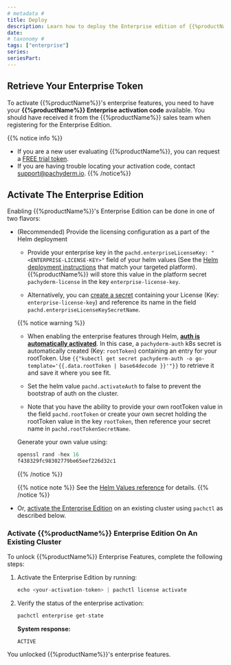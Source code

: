```yaml
---
# metadata # 
title: Deploy
description: Learn how to deploy the Enterprise edition of {{%productName%}}.
date: 
# taxonomy #
tags: ["enterprise"]
series:
seriesPart:
---
```


## Retrieve Your Enterprise Token

To activate {{%productName%}}'s enterprise features, 
you need to have your **{{%productName%}} Enterprise activation code** available. 
You should have received it from the {{%productName%}} sales team when
registering for the Enterprise Edition.

{{% notice info %}}
- If you are a new user evaluating {{%productName%}},
you can request a [FREE trial token](https://www.pachyderm.com/trial/).
- If you are having trouble locating your activation code, contact [support@pachyderm.io](mailto:support@pachyderm.io).
{{% /notice%}}

## Activate The Enterprise Edition

Enabling {{%productName%}}'s Enterprise Edition can be done in one of two flavors:

- (Recommended) Provide the licensing configuration as a part of the Helm deployment

    - Provide your enterprise key in the `pachd.enterpriseLicenseKey: "<ENTERPRISE-LICENSE-KEY>"` field of your helm values (See the [Helm deployment instructions](../../deploy-manage/deploy/helm-install/) that match your targeted platform). {{%productName%}} will store this value in the platform secret `pachyderm-license` in the key `enterprise-license-key`.
    
    - Alternatively, you can [create a secret](../../how-tos/advanced-data-operations/secrets/#create-and-manage-secrets-in-pachyderm) containing your License (Key: `enterprise-license-key`) and reference its name in the field `pachd.enterpriseLicenseKeySecretName`.

  {{% notice warning %}}
   - When enabling the enterprise features through Helm, [**auth is automatically activated**](../auth).
   In this case, a `pachyderm-auth` k8s secret is automatically created (Key: `rootToken`) containing an entry for your rootToken. Use `{{"kubectl get secret pachyderm-auth -o go-template='{{.data.rootToken | base64decode }}'"}}` to retrieve it and save it where you see fit.

   - Set the helm value `pachd.activateAuth` to false to prevent the bootstrap of auth on the cluster.

   - Note that you have the ability to provide your own rootToken value in the field `pachd.rootToken` or create your own secret holding the rootToken value in the key `rootToken`, then reference your secret name in `pachd.rootTokenSecretName`.

  Generate your own value using:

  ```s
  openssl rand -hex 16
  f438329fc98302779be65eef226d32c1
  ```
  {{% /notice %}}

  {{% notice note %}}
  See the [Helm Values reference](../../reference/helm-values/#pachd) for details.
  {{% /notice %}}

- Or, [activate the Enterprise Edition](#activate-pachyderm-enterprise-edition-on-an-existing-cluster) on an existing cluster using `pachctl` as described below.

### Activate {{%productName%}} Enterprise Edition On An Existing Cluster

To unlock {{%productName%}} Enterprise Features, complete the following steps:

1. Activate the Enterprise Edition by running:

      ```s
      echo <your-activation-token> | pachctl license activate
      ```

1. Verify the status of the enterprise activation:

      ```s
      pachctl enterprise get-state
      ```

      **System response:**
      ```
      ACTIVE
      ```

You unlocked {{%productName%}}'s enterprise features.
